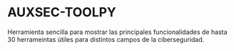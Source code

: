 # AUXSEC-TOOLPY
Herramienta sencilla para mostrar las principales funcionalidades de hasta 30 herrameintas útiles para distintos campos de la ciberseguridad.
